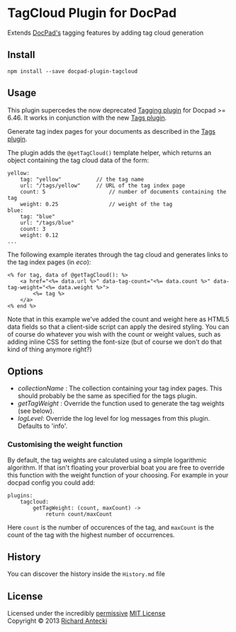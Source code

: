 # TagCloud Plugin for DocPad
Extends [DocPad's](https://docpad.org) tagging features by adding tag cloud generation

## Install

```
npm install --save docpad-plugin-tagcloud
```

## Usage

This plugin supercedes the now deprecated [Tagging plugin](https://github.com/rantecki/docpad-plugin-tagging/) for Docpad >= 6.46.  It works in conjunction with the new [Tags plugin](https://github.com/docpad/docpad-plugin-tags/).

Generate tag index pages for your documents as described in the [Tags plugin](https://github.com/docpad/docpad-plugin-tags/).

The plugin adds the `@getTagCloud()` template helper, which returns an object containing the tag cloud data of the form:

```
yellow:
	tag: "yellow"			// the tag name
	url: "/tags/yellow"		// URL of the tag index page
	count: 5					// number of documents containing the tag
	weight: 0.25				// weight of the tag
blue:
	tag: "blue"
	url: "/tags/blue"
	count: 3
	weight: 0.12
...
```

The following example iterates through the tag cloud and generates links to the tag index pages (in *eco*):

```
<% for tag, data of @getTagCloud(): %>
    <a href="<%= data.url %>" data-tag-count="<%= data.count %>" data-tag-weight="<%= data.weight %>">
        <%= tag %>
    </a>
<% end %>
```

Note that in this example we've added the count and weight here as HTML5 data fields so that a client-side script can apply the desired styling.  You can of course do whatever you wish with the count or weight values, such as adding inline CSS for setting the font-size (but of course we don't do that kind of thing anymore right?)

## Options

- *collectionName* : The collection containing your tag index pages.  This should probably be the same as specified for the tags plugin.
- *getTagWeight* : Override the function used to generate the tag weights (see below).
- *logLevel*: Override the log level for log messages from this plugin.  Defaults to 'info'.

### Customising the weight function

By default, the tag weights are calculated using a simple logarithmic algorithm.  If that isn't floating your proverbial boat you are free to override this function with the weight function of your choosing.  For example in your docpad config you could add:

```
plugins:
    tagcloud:
        getTagWeight: (count, maxCount) ->
            return count/maxCount
```

Here `count` is the number of occurences of the tag, and `maxCount` is the count of the tag with the highest number of occurrences.

## History
You can discover the history inside the `History.md` file

## License
Licensed under the incredibly [permissive](http://en.wikipedia.org/wiki/Permissive_free_software_licence) [MIT License](http://creativecommons.org/licenses/MIT/)
<br/>Copyright &copy; 2013 [Richard Antecki](http://richard.antecki.id.au)
